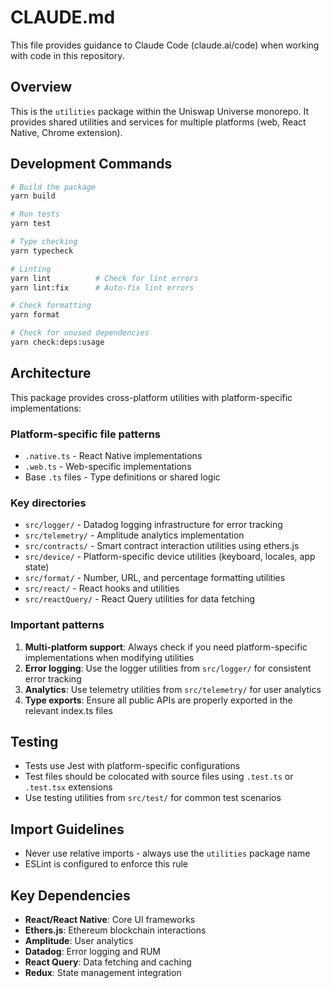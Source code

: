 # CLAUDE.md

This file provides guidance to Claude Code (claude.ai/code) when working with code in this repository.

## Overview

This is the `utilities` package within the Uniswap Universe monorepo. It provides shared utilities and services for multiple platforms (web, React Native, Chrome extension).

## Development Commands

```bash
# Build the package
yarn build

# Run tests
yarn test

# Type checking
yarn typecheck

# Linting
yarn lint          # Check for lint errors
yarn lint:fix      # Auto-fix lint errors

# Check formatting
yarn format

# Check for unused dependencies
yarn check:deps:usage
```

## Architecture

This package provides cross-platform utilities with platform-specific implementations:

### Platform-specific file patterns

- `.native.ts` - React Native implementations
- `.web.ts` - Web-specific implementations
- Base `.ts` files - Type definitions or shared logic

### Key directories

- `src/logger/` - Datadog logging infrastructure for error tracking
- `src/telemetry/` - Amplitude analytics implementation
- `src/contracts/` - Smart contract interaction utilities using ethers.js
- `src/device/` - Platform-specific device utilities (keyboard, locales, app state)
- `src/format/` - Number, URL, and percentage formatting utilities
- `src/react/` - React hooks and utilities
- `src/reactQuery/` - React Query utilities for data fetching

### Important patterns

1. **Multi-platform support**: Always check if you need platform-specific implementations when modifying utilities
2. **Error logging**: Use the logger utilities from `src/logger/` for consistent error tracking
3. **Analytics**: Use telemetry utilities from `src/telemetry/` for user analytics
4. **Type exports**: Ensure all public APIs are properly exported in the relevant index.ts files

## Testing

- Tests use Jest with platform-specific configurations
- Test files should be colocated with source files using `.test.ts` or `.test.tsx` extensions
- Use testing utilities from `src/test/` for common test scenarios

## Import Guidelines

- Never use relative imports - always use the `utilities` package name
- ESLint is configured to enforce this rule

## Key Dependencies

- **React/React Native**: Core UI frameworks
- **Ethers.js**: Ethereum blockchain interactions
- **Amplitude**: User analytics
- **Datadog**: Error logging and RUM
- **React Query**: Data fetching and caching
- **Redux**: State management integration
